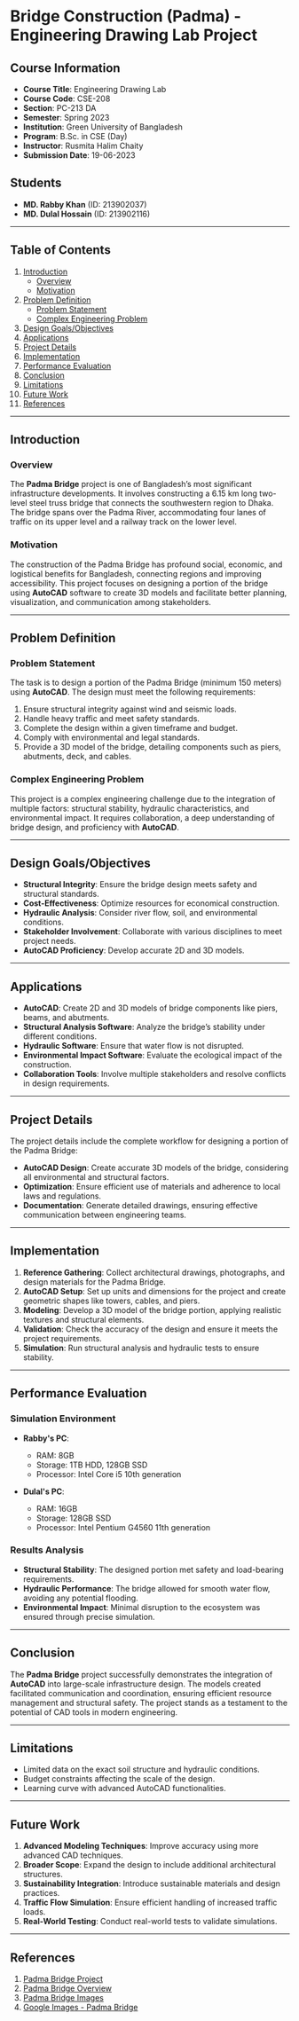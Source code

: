 # Bridge Construction (Padma) - Engineering Drawing Lab Project

## Course Information
- **Course Title**: Engineering Drawing Lab
- **Course Code**: CSE-208
- **Section**: PC-213 DA
- **Semester**: Spring 2023
- **Institution**: Green University of Bangladesh
- **Program**: B.Sc. in CSE (Day)
- **Instructor**: Rusmita Halim Chaity
- **Submission Date**: 19-06-2023

## Students
- **MD. Rabby Khan** (ID: 213902037)
- **MD. Dulal Hossain** (ID: 213902116)

---

## Table of Contents
1. [Introduction](#introduction)
   - [Overview](#overview)
   - [Motivation](#motivation)
2. [Problem Definition](#problem-definition)
   - [Problem Statement](#problem-statement)
   - [Complex Engineering Problem](#complex-engineering-problem)
3. [Design Goals/Objectives](#design-goalsobjectives)
4. [Applications](#applications)
5. [Project Details](#project-details)
6. [Implementation](#implementation)
7. [Performance Evaluation](#performance-evaluation)
8. [Conclusion](#conclusion)
9. [Limitations](#limitations)
10. [Future Work](#future-work)
11. [References](#references)

---

## Introduction

### Overview
The **Padma Bridge** project is one of Bangladesh’s most significant infrastructure developments. It involves constructing a 6.15 km long two-level steel truss bridge that connects the southwestern region to Dhaka. The bridge spans over the Padma River, accommodating four lanes of traffic on its upper level and a railway track on the lower level.

### Motivation
The construction of the Padma Bridge has profound social, economic, and logistical benefits for Bangladesh, connecting regions and improving accessibility. This project focuses on designing a portion of the bridge using **AutoCAD** software to create 3D models and facilitate better planning, visualization, and communication among stakeholders.

---

## Problem Definition

### Problem Statement
The task is to design a portion of the Padma Bridge (minimum 150 meters) using **AutoCAD**. The design must meet the following requirements:
1. Ensure structural integrity against wind and seismic loads.
2. Handle heavy traffic and meet safety standards.
3. Complete the design within a given timeframe and budget.
4. Comply with environmental and legal standards.
5. Provide a 3D model of the bridge, detailing components such as piers, abutments, deck, and cables.

### Complex Engineering Problem
This project is a complex engineering challenge due to the integration of multiple factors: structural stability, hydraulic characteristics, and environmental impact. It requires collaboration, a deep understanding of bridge design, and proficiency with **AutoCAD**.

---

## Design Goals/Objectives
- **Structural Integrity**: Ensure the bridge design meets safety and structural standards.
- **Cost-Effectiveness**: Optimize resources for economical construction.
- **Hydraulic Analysis**: Consider river flow, soil, and environmental conditions.
- **Stakeholder Involvement**: Collaborate with various disciplines to meet project needs.
- **AutoCAD Proficiency**: Develop accurate 2D and 3D models.

---

## Applications
- **AutoCAD**: Create 2D and 3D models of bridge components like piers, beams, and abutments.
- **Structural Analysis Software**: Analyze the bridge’s stability under different conditions.
- **Hydraulic Software**: Ensure that water flow is not disrupted.
- **Environmental Impact Software**: Evaluate the ecological impact of the construction.
- **Collaboration Tools**: Involve multiple stakeholders and resolve conflicts in design requirements.

---

## Project Details

The project details include the complete workflow for designing a portion of the Padma Bridge:
- **AutoCAD Design**: Create accurate 3D models of the bridge, considering all environmental and structural factors.
- **Optimization**: Ensure efficient use of materials and adherence to local laws and regulations.
- **Documentation**: Generate detailed drawings, ensuring effective communication between engineering teams.

---

## Implementation

1. **Reference Gathering**: Collect architectural drawings, photographs, and design materials for the Padma Bridge.
2. **AutoCAD Setup**: Set up units and dimensions for the project and create geometric shapes like towers, cables, and piers.
3. **Modeling**: Develop a 3D model of the bridge portion, applying realistic textures and structural elements.
4. **Validation**: Check the accuracy of the design and ensure it meets the project requirements.
5. **Simulation**: Run structural analysis and hydraulic tests to ensure stability.

---

## Performance Evaluation

### Simulation Environment
- **Rabby's PC**:  
  - RAM: 8GB  
  - Storage: 1TB HDD, 128GB SSD  
  - Processor: Intel Core i5 10th generation

- **Dulal's PC**:  
  - RAM: 16GB  
  - Storage: 128GB SSD  
  - Processor: Intel Pentium G4560 11th generation

### Results Analysis
- **Structural Stability**: The designed portion met safety and load-bearing requirements.
- **Hydraulic Performance**: The bridge allowed for smooth water flow, avoiding any potential flooding.
- **Environmental Impact**: Minimal disruption to the ecosystem was ensured through precise simulation.

---

## Conclusion

The **Padma Bridge** project successfully demonstrates the integration of **AutoCAD** into large-scale infrastructure design. The models created facilitated communication and coordination, ensuring efficient resource management and structural safety. The project stands as a testament to the potential of CAD tools in modern engineering.

---

## Limitations

- Limited data on the exact soil structure and hydraulic conditions.
- Budget constraints affecting the scale of the design.
- Learning curve with advanced AutoCAD functionalities.

---

## Future Work

1. **Advanced Modeling Techniques**: Improve accuracy using more advanced CAD techniques.
2. **Broader Scope**: Expand the design to include additional architectural structures.
3. **Sustainability Integration**: Introduce sustainable materials and design practices.
4. **Traffic Flow Simulation**: Ensure efficient handling of increased traffic loads.
5. **Real-World Testing**: Conduct real-world tests to validate simulations.

---

## References

1. [Padma Bridge Project](http://www.padmabridge.gov.bd/)
2. [Padma Bridge Overview](https://eduresultbd.com/padma-bridge/)
3. [Padma Bridge Images](https://images.app.goo.gl/HAvdtuaANRWR7UHD7)
4. [Google Images - Padma Bridge](https://images.app.goo.gl/SRcgf8Z7rAhxPC7S9)
